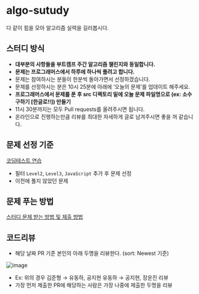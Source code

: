 # algo-sutudy

다 같이 힘을 모아 알고리즘 실력을 길러봅시다.

## 스터디 방식

- **대부분의 사항들을 부트캠프 주간 알고리즘 챌린지와 동일합니다.**
- **문제는 프로그래머스에서 하루에 하나씩 풀려고 합니다.**
- 문제는 참여하시는 분들이 한분씩 돌아가면서 선정하겠습니다.
- 문제를 선정하시는 분은 10시 25분에 아래에 ‘오늘의 문제'를 업데이트 해주세요.
- **프로그래머스에서 문제를 푼 후 src 디렉토리 밑에 오늘 문제 파일명으로 (ex: 소수 구하기 [한글로!!]) 만들기**
- 11시 30분까지는 모두 Pull requests를 올려주시면 됩니다.
- 온라인으로 진행하는만큼 리뷰를 최대한 자세하게 글로 남겨주시면 좋을 꺼 같습니다.

## 문제 선정 기준

[코딩테스트 연습](https://school.programmers.co.kr/learn/challenges)

- 필터 `Level2`, `Level3`, `JavaScript` 추가 후 문제 선정
- 이전에 풀지 않았던 문제


## 문제 푸는 방법

[스터디 문제 받는 방법 및 제출 방법](https://living-rosehip-25b.notion.site/cbc5384bf0394d1fa330aaf8028a78b8)

## 코드리뷰

- 해당 날짜 PR 기준 본인의 아래 두명을 리뷰한다. (sort: Newest 기준)

![image](https://user-images.githubusercontent.com/41819129/182034429-845b0706-a9ad-4aa4-abc1-4deeca7e0d81.png)

- Ex: 위의 경우 김준형 → 유동하, 공지현 유동하 → 공지현, 장운진 리뷰
- 가장 먼저 제출한 PR에 해당하는 사람은 가장 나중에 제출한 두명을 리뷰
